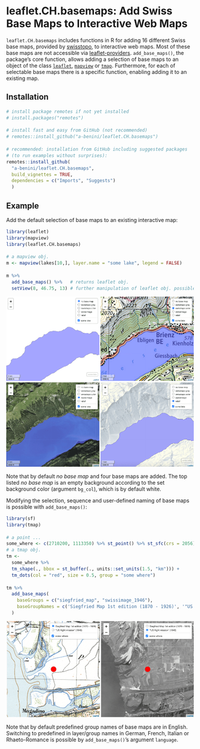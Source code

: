
<!-- README.md is generated from README.Rmd. Please edit that file -->

# leaflet.CH.basemaps: Add Swiss Base Maps to Interactive Web Maps

<!-- badges: start -->
<!-- badges: end -->

`leaflet.CH.basemaps` includes functions in R for adding 16 different
Swiss base maps, provided by [swisstopo](https://map.geo.admin.ch), to
interactive web maps. Most of these base maps are not accessible via
[leaflet-providers](https://leaflet-extras.github.io/leaflet-providers/preview/index.html).
`add_base_maps()`, the package’s core function, allows adding a
selection of base maps to an object of the class
[`leaflet`](https://rstudio.github.io/leaflet/),
[`mapview`](https://r-spatial.github.io/mapview/) or
[`tmap`](https://r-tmap.github.io/tmap/). Furthermore, for each of
selectable base maps there is a specific function, enabling adding it to
an existing map.

## Installation

``` r
# install package remotes if not yet installed
# install.packages("remotes")

# install fast and easy from GitHub (not recommended)
# remotes::install_github("a-benini/leaflet.CH.basemaps")

# recommended: installation from GitHub including suggested packages
# (to run examples without surprises):
remotes::install_github(
  "a-benini/leaflet.CH.basemaps",
  build_vignettes = TRUE,
  dependencies = c("Imports", "Suggests")
  )
```

## Example

Add the default selection of base maps to an existing interactive map:

``` r
library(leaflet)
library(mapview)
library(leaflet.CH.basemaps)

# a mapview obj.
m <- mapview(lakes[10,], layer.name = "some lake", legend = FALSE) 

m %>%
  add_base_maps() %>%   # returns leaflet obj. 
  setView(8, 46.75, 13) # further manipulation of leaflet obj. possible
```

<img src="man/figures/README-example-1.png" width="800px"/>

Note that by default *no base map* and four base maps are added. The top
listed *no base map* is an empty background according to the set
background color (argument `bg_col`), which is by default white.

Modifying the selection, sequence and user-defined naming of base maps
is possible with `add_base_maps()`:

``` r
library(sf)
library(tmap)

# a point ...
some_where <- c(2710200, 1113350) %>% st_point() %>% st_sfc(crs = 2056)
# a tmap obj.
tm <- 
  some_where %>% 
  tm_shape(., bbox = st_buffer(., units::set_units(1.5, "km"))) +
  tm_dots(col = "red", size = 0.5, group = "some where")

tm %>%
  add_base_maps(
    baseGroups = c("siegfried_map", "swissimage_1946"),
    baseGroupNames = c('Siegfried Map 1st edition (1870 - 1926)', '"US flight mission" (1946)')
  )
```

<img src="man/figures/README-example-2.png" width="800px"/>

Note that by default predefined group names of base maps are in English.
Switching to predefined in layer/group names in German, French, Italian
or Rhaeto-Romance is possible by `add_base_maps()`’s argument
`language`.

